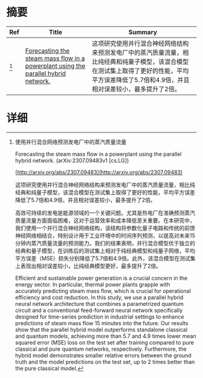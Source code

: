 # 摘要

| Ref | Title | Summary |
| --- | --- | --- |
| [^1] | [Forecasting the steam mass flow in a powerplant using the parallel hybrid network.](http://arxiv.org/abs/2307.09483) | 这项研究使用并行混合神经网络结构来预测发电厂中的蒸汽质量流量，相比纯经典和纯量子模型，该混合模型在测试集上取得了更好的性能，平均平方误差降低了5.7倍和4.9倍，并且相对误差较小，最多提升了2倍。 |

# 详细

[^1]: 使用并行混合网络预测发电厂中的蒸汽质量流量

    Forecasting the steam mass flow in a powerplant using the parallel hybrid network. (arXiv:2307.09483v1 [cs.LG])

    [http://arxiv.org/abs/2307.09483](http://arxiv.org/abs/2307.09483)

    这项研究使用并行混合神经网络结构来预测发电厂中的蒸汽质量流量，相比纯经典和纯量子模型，该混合模型在测试集上取得了更好的性能，平均平方误差降低了5.7倍和4.9倍，并且相对误差较小，最多提升了2倍。

    

    高效可持续的发电是能源领域的一个关键问题。尤其是热电厂在准确预测蒸汽质量流量方面面临困难，这对于运营效率和成本降低至关重要。在本研究中，我们使用一个并行混合神经网络结构，该结构将参数化量子电路和传统的前馈神经网络相结合，特别设计用于工业环境中的时间序列预测，以提高对未来15分钟内蒸汽质量流量的预测能力。我们的结果表明，并行混合模型优于独立的经典和量子模型，在训练后的测试集上相对于纯经典模型和纯量子网络，平均平方误差（MSE）损失分别降低了5.7倍和4.9倍。此外，该混合模型在测试集上表现出相对误差较小，比纯经典模型更好，最多提升了2倍。

    Efficient and sustainable power generation is a crucial concern in the energy sector. In particular, thermal power plants grapple with accurately predicting steam mass flow, which is crucial for operational efficiency and cost reduction. In this study, we use a parallel hybrid neural network architecture that combines a parametrized quantum circuit and a conventional feed-forward neural network specifically designed for time-series prediction in industrial settings to enhance predictions of steam mass flow 15 minutes into the future. Our results show that the parallel hybrid model outperforms standalone classical and quantum models, achieving more than 5.7 and 4.9 times lower mean squared error (MSE) loss on the test set after training compared to pure classical and pure quantum networks, respectively. Furthermore, the hybrid model demonstrates smaller relative errors between the ground truth and the model predictions on the test set, up to 2 times better than the pure classical model.
    

